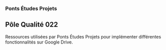 ### Ponts Études Projets
## Pôle Qualité 022

Ressources utilisées par Ponts Études Projets pour implémenter différentes fonctionnalités sur Google Drive.
